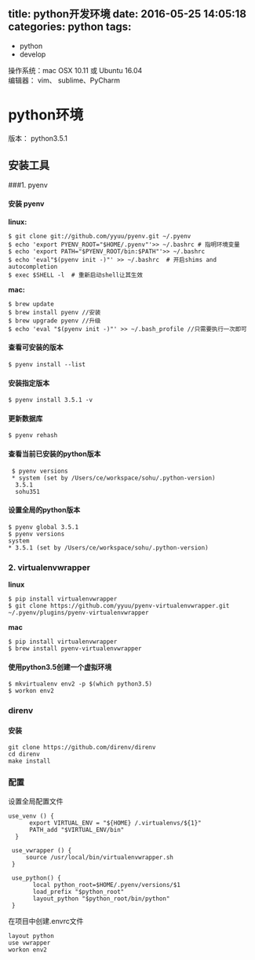 title: python开发环境
date: 2016-05-25 14:05:18
categories: python
tags: 
---
  - python
  - develop

操作系统：mac OSX 10.11 或 Ubuntu 16.04  
编辑器： vim、 sublime、PyCharm

# python环境

版本： python3.5.1

## 安装工具

###1. pyenv

#### 安装 pyenv

**linux:**

```
$ git clone git://github.com/yyuu/pyenv.git ~/.pyenv
$ echo 'export PYENV_ROOT="$HOME/.pyenv"'>> ~/.bashrc # 指明环境变量
$ echo 'export PATH="$PYENV_ROOT/bin:$PATH"'>> ~/.bashrc
$ echo 'eval"$(pyenv init -)"' >> ~/.bashrc  # 开启shims and autocompletion
$ exec $SHELL -l  # 重新启动shell让其生效 
```

**mac:**

```
$ brew update
$ brew install pyenv //安装
$ brew upgrade pyenv //升级
$ echo 'eval "$(pyenv init -)"' >> ~/.bash_profile //只需要执行一次即可
```

#### 查看可安装的版本

```
$ pyenv install --list
```
####  安装指定版本

```
$ pyenv install 3.5.1 -v
```

#### 更新数据库

```
$ pyenv rehash
```

#### 查看当前已安装的python版本

```
 $ pyenv versions 
 * system (set by /Users/ce/workspace/sohu/.python-version)
  3.5.1
  sohu351
```

#### 设置全局的python版本

```
$ pyenv global 3.5.1
$ pyenv versions
system
* 3.5.1 (set by /Users/ce/workspace/sohu/.python-version)

```

### 2. virtualenvwrapper


**linux**

```
$ pip install virtualenvwrapper
$ git clone https://github.com/yyuu/pyenv-virtualenvwrapper.git ~/.pyenv/plugins/pyenv-virtualenvwrapper
```

**mac**

```
$ pip install virtualenvwrapper
$ brew install pyenv-virtualenvwrapper
```

#### 使用python3.5创建一个虚拟环境

```
$ mkvirtualenv env2 -p $(which python3.5)
$ workon env2
```

### direnv

#### 安装

```
git clone https://github.com/direnv/direnv
cd direnv
make install
```
### 配置

设置全局配置文件

```
use_venv () {
      export VIRTUAL_ENV = "${HOME} /.virtualenvs/${1}"
      PATH_add "$VIRTUAL_ENV/bin"
  }

 use_vwrapper () {
     source /usr/local/bin/virtualenvwrapper.sh
 }

 use_python() {
       local python_root=$HOME/.pyenv/versions/$1
       load_prefix "$python_root"
       layout_python "$python_root/bin/python"
 }
```

在项目中创建.envrc文件

```
layout python
use vwrapper
workon env2
```












